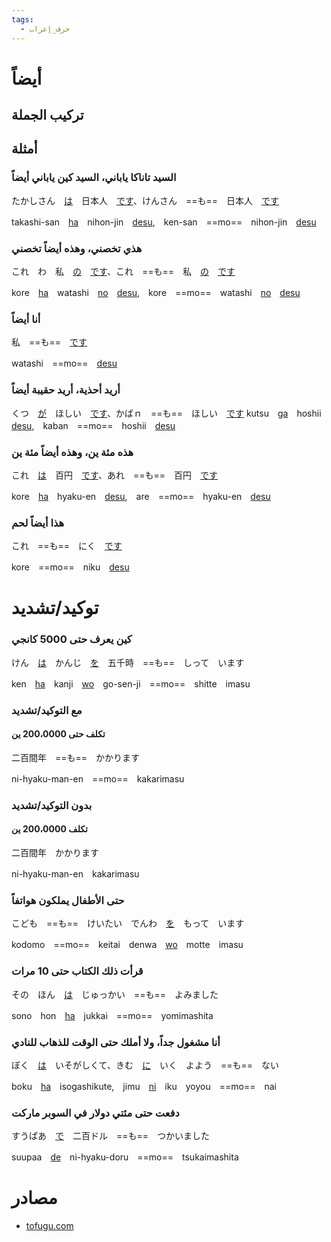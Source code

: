 ```yaml
---
tags:
  - حرف_إعراب
---
```

# أيضاً
## تركيب الجملة
## أمثلة
### السيد تاناكا ياباني، السيد كين ياباني أيضاً
たかしさん　[は](は(ha).md)　日本人　[です](です(desu).md)、けんさん　==も==　日本人　[です](です(desu).md)

takashi-san　[ha](は(ha).md)　nihon-jin　[desu](です(desu).md),　ken-san　==mo==　nihon-jin　[desu](です(desu).md)
### هذي تخصني، وهذه أيضاً تخصني
これ　わ　私　[の](の(no).md)　[です](です(desu).md)、これ　==も==　私　[の](の(no).md)　[です](です(desu).md)

kore　[ha](は(ha).md)　watashi　[no](の(no).md)　[desu](です(desu).md),　kore　==mo==　watashi　[no](の(no).md)　[desu](です(desu).md)
### أنا أيضاً
私　==も==　[です](です(desu).md)

watashi　==mo==　[desu](です(desu).md)
### أريد أحذية، أريد حقيبة أيضاً
くつ　[が](が(ga).md)　ほしい　[です](です(desu).md)、かばｎ　==も==　ほしい　[です](です(desu).md)
kutsu　[ga](が(ga).md)　hoshii　[desu](です(desu).md),　kaban　==mo==　hoshii　[desu](です(desu).md)
### هذه مئة ين، وهذه أيضاً مئة ين
これ　[は](は(ha).md)　百円　[です](です(desu).md)、あれ　==も==　百円　[です](です(desu).md)

kore　[ha](は(ha).md)　hyaku-en　[desu](です(desu).md),　are　==mo==　hyaku-en　[desu](です(desu).md)
### هذا أيضاً لحم
これ　==も==　にく　[です](です(desu).md)

kore　==mo==　niku　[desu](です(desu).md)
# توكيد/تشديد
### كين يعرف حتى 5000 كانجي
けん　[は](は(ha).md)　かんじ　[を](を(wo).md)　五千時　==も==　しって　います

ken　[ha](は(ha).md)　kanji　[wo](を(wo).md)　go-sen-ji　==mo==　shitte　imasu
### مع التوكيد/تشديد
#### تكلف حتى 200،0000 ين
二百間年　==も==　かかります

ni-hyaku-man-en　==mo==　kakarimasu
### بدون التوكيد/تشديد
#### تكلف 200،0000 ين
二百間年　かかります

ni-hyaku-man-en　kakarimasu
### حتى الأطفال يملكون هواتفاً
こども　==も==　けいたい　でんわ　[を](を(wo).md)　もって　います

kodomo　==mo==　keitai　denwa　[wo](を(wo).md)　motte　imasu
### قرأت ذلك الكتاب حتى 10 مرات
その　ほん　[は](は(ha).md)　じゅっかい　==も==　よみました

sono　hon　[ha](は(ha).md)　jukkai　==mo==　yomimashita
### أنا مشغول جداً، ولا أملك حتى الوقت للذهاب للنادي
ぼく　[は](は(ha).md)　いそがしくて、きむ　[に](に(ni).md)　いく　よよう　==も==　ない

boku　[ha](は(ha).md)　isogashikute,　jimu　[ni](に(ni).md)　iku　yoyou　==mo==　nai
### دفعت حتى مئتي دولار في السوبر ماركت
すうぱあ　[で](で(de).md)　二百ドル　==も==　つかいました

suupaa　[de](で(de).md)　ni-hyaku-doru　==mo==　tsukaimashita
# مصادر
- [tofugu.com](https://tofugu.com/japanese-grammar/particle-mo)
